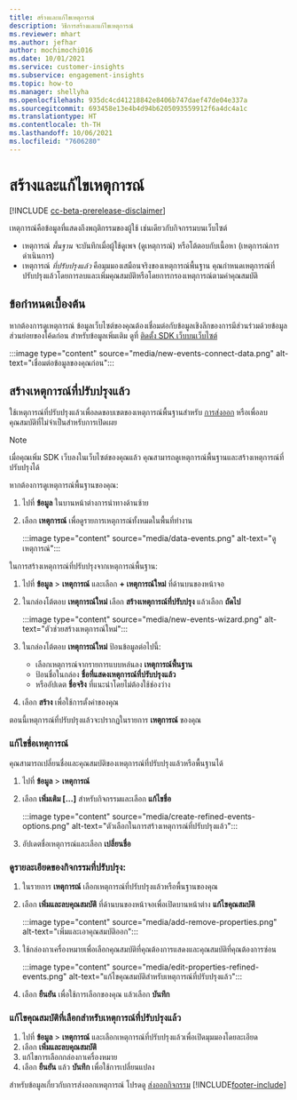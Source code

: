 ```yaml
---
title: สร้างและแก้ไขเหตุการณ์
description: วิธีการสร้างและแก้ไขเหตุการณ์
ms.reviewer: mhart
ms.author: jefhar
author: mochimochi016
ms.date: 10/01/2021
ms.service: customer-insights
ms.subservice: engagement-insights
ms.topic: how-to
ms.manager: shellyha
ms.openlocfilehash: 935dc4cd41218842e8406b747daef47de04e337a
ms.sourcegitcommit: 693458e13e4b4d94b6205093559912f6a4dc4a1c
ms.translationtype: HT
ms.contentlocale: th-TH
ms.lasthandoff: 10/06/2021
ms.locfileid: "7606280"
---
```

# <a name="create-and-modify-events"></a>สร้างและแก้ไขเหตุการณ์

[!INCLUDE [cc-beta-prerelease-disclaimer](includes/cc-beta-prerelease-disclaimer.md)]

เหตุการณ์คือข้อมูลที่แสดงถึงพฤติกรรมของผู้ใช้ เช่นเดียวกับกิจกรรมบนเว็บไซต์

- เหตุการณ์ *พื้นฐาน* จะบันทึกเมื่อผู้ใช้ดูเพจ (ดูเหตุการณ์) หรือโต้ตอบกับเนื้อหา (เหตุการณ์การดำเนินการ)
- เหตุการณ์ *ที่ปรับปรุงแล้ว* คือมุมมองเสมือนจริงของเหตุการณ์พื้นฐาน คุณกำหนดเหตุการณ์ที่ปรับปรุงแล้วโดยการลบและเพิ่มคุณสมบัติหรือโดยการกรองเหตุการณ์ตามค่าคุณสมบัติ

## <a name="prerequisites"></a>ข้อกำหนดเบื้องต้น

หากต้องการดูเหตุการณ์ ข้อมูลเว็บไซต์ของคุณต้องเชื่อมต่อกับข้อมูลเชิงลึกของการมีส่วนร่วมด้วยข้อมูลส่วนย่อยของโค้ดก่อน สำหรับข้อมูลเพิ่มเติม ดูที่ [ติดตั้ง SDK เว็บบนเว็บไซต์](instrument-website.md)

 :::image type="content" source="media/new-events-connect-data.png" alt-text="เชื่อมต่อข้อมูลของคุณก่อน":::

## <a name="create-refined-events"></a>สร้างเหตุการณ์ที่ปรับปรุงแล้ว

ใช้เหตุการณ์ที่ปรับปรุงแล้วเพื่อลดขอบเขตของเหตุการณ์พื้นฐานสำหรับ [การส่งออก](export-events.md) หรือเพื่อลบคุณสมบัติที่ไม่จำเป็นสำหรับการเปิดเผย

> [!NOTE]
> เมื่อคุณเพิ่ม SDK เว็บลงในเว็บไซต์ของคุณแล้ว คุณสามารถดูเหตุการณ์พื้นฐานและสร้างเหตุการณ์ที่ปรับปรุงได้ 

หากต้องการดูเหตุการณ์พื้นฐานของคุณ:

1. ไปที่ **ข้อมูล** ในบานหน้าต่างการนำทางด้านซ้าย

1. เลือก **เหตุการณ์** เพื่อดูรายการเหตุการณ์ทั้งหมดในพื้นที่ทำงาน

    :::image type="content" source="media/data-events.png" alt-text="ดูเหตุการณ์":::

ในการสร้างเหตุการณ์ที่ปรับปรุงจากเหตุการณ์พื้นฐาน: 

1. ไปที่ **ข้อมูล** > **เหตุการณ์** และเลือก **+ เหตุการณ์ใหม่** ที่ด้านบนของหน้าจอ

1. ในกล่องโต้ตอบ **เหตุการณ์ใหม่** เลือก **สร้างเหตุการณ์ที่ปรับปรุง** แล้วเลือก **ถัดไป**
   
     :::image type="content" source="media/new-events-wizard.png" alt-text="ตัวช่วยสร้างเหตุการณ์ใหม่":::
     
1. ในกล่องโต้ตอบ **เหตุการณ์ใหม่** ป้อนข้อมูลต่อไปนี้:

   - เลือกเหตุการณ์จากรายการแบบหล่นลง **เหตุการณ์พื้นฐาน**
   - ป้อนชื่อในกล่อง **ชื่อที่แสดงเหตุการณ์ที่ปรับปรุงแล้ว**
   - หรืออัปเดต **ชื่อจริง** ที่แนะนำโดยไม่ต้องใช้ช่องว่าง

1. เลือก **สร้าง** เพื่อใช้การตั้งค่าของคุณ

ตอนนี้เหตุการณ์ที่ปรับปรุงแล้วจะปรากฏในรายการ **เหตุการณ์** ของคุณ

### <a name="edit-event-name"></a>แก้ไขชื่อเหตุการณ์

คุณสามารถเปลี่ยนชื่อและคุณสมบัติของเหตุการณ์ที่ปรับปรุงแล้วหรือพื้นฐานได้

1. ไปที่ **ข้อมูล** > **เหตุการณ์** 

1. เลือก **เพิ่มเติม [...]** สำหรับกิจกรรมและเลือก **แก้ไขชื่อ**
    
     :::image type="content" source="media/create-refined-events-options.png" alt-text="ตัวเลือกในการสร้างเหตุการณ์ที่ปรับปรุงแล้ว":::

3. อัปเดตชื่อเหตุการณ์และเลือก **เปลี่ยนชื่อ**

### <a name="view-the-details-of-a-refined-event"></a>ดูรายละเอียดของกิจกรรมที่ปรับปรุง:

1. ในรายการ **เหตุการณ์** เลือกเหตุการณ์ที่ปรับปรุงแล้วหรือพื้นฐานของคุณ 

1. เลือก **เพิ่มและลบคุณสมบัติ** ที่ด้านบนของหน้าจอเพื่อเปิดบานหน้าต่าง **แก้ไขคุณสมบัติ** 

     :::image type="content" source="media/add-remove-properties.png" alt-text="เพิ่มและเอาคุณสมบัติออก":::

1. ใช้กล่องกาเครื่องหมายเพื่อเลือกคุณสมบัติที่คุณต้องการแสดงและคุณสมบัติที่คุณต้องการซ่อน 

   :::image type="content" source="media/edit-properties-refined-events.png" alt-text="แก้ไขคุณสมบัติสำหรับเหตุการณ์ที่ปรับปรุงแล้ว":::

1. เลือก **ยืนยัน** เพื่อใช้การเลือกของคุณ แล้วเลือก **บันทึก**


### <a name="edit-selected-properties-for-a-refined-event"></a>แก้ไขคุณสมบัติที่เลือกสำหรับเหตุการณ์ที่ปรับปรุงแล้ว

1. ไปที่ **ข้อมูล** > **เหตุการณ์** และเลือกเหตุการณ์ที่ปรับปรุงแล้วเพื่อเปิดมุมมองโดยละเอียด
1. เลือก **เพิ่มและลบคุณสมบัติ** 
1. แก้ไขการเลือกกล่องกาเครื่องหมาย
1. เลือก **ยืนยัน** แล้ว **บันทึก** เพื่อใช้การเปลี่ยนแปลง

สำหรับข้อมูลเกี่ยวกับการส่งออกเหตุการณ์ โปรดดู [ส่งออกกิจกรรม](export-events.md)
[!INCLUDE[footer-include](../includes/footer-banner.md)]
